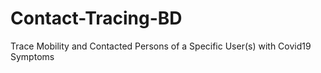 # Contact-Tracing-BD
Trace Mobility and Contacted Persons of a Specific User(s) with Covid19 Symptoms
